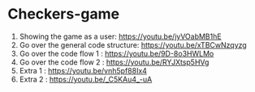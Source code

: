 # Checkers-game

1. Showing the game as a user: https://youtu.be/jyVOabMB1hE
2. Go over the general code structure: https://youtu.be/xTBCwNzqyzg
3. Go over the code flow 1 : https://youtu.be/9D-8o3HWLMo
4. Go over the code flow 2 : https://youtu.be/RYJXtsp5HVg
5. Extra 1 : https://youtu.be/vnh5pf88Ix4
6. Extra 2 : https://youtu.be/_C5KAu4_-uA
